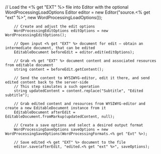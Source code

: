 // Load the <% get "EXT" %> file into Editor with the optional WordProcessingLoadOptions
        Editor editor = new Editor("source.<% get "ext" %>", new WordProcessingLoadOptions());

        // Create and adjust the edit options
        WordProcessingEditOptions editOptions = new WordProcessingEditOptions();

        // Open input <% get "EXT" %> document for edit — obtain an intermediate document, that can be edited
        EditableDocument beforeEdit = editor.edit(editOptions);

        // Grab <% get "EXT" %> document content and associated resources from editable document
        string content = beforeEdit.getContent();

        // Send the content to WYSIWYG-editor, edit it there, and send edited content back to the server-side
        // This step simulates a such operation
        string updatedContent = content.replace("Subtitle", "Edited subtitle");

        // Grab edited content and resources from WYSIWYG-editor and create a new EditableDocument instance from it
        EditableDocument afterEdit = EditableDocument.fromMarkup(updatedContent, null);

        // Create a save options and select a desired output format
        WordProcessingSaveOptions saveOptions = new WordProcessingSaveOptions(WordProcessingFormats.<% get "Ext" %>);

        // Save edited <% get "EXT" %> document to the file
        editor.save(afterEdit, "edited.<% get "ext" %>", saveOptions);